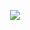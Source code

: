 <p align="center">
  <a href="https://skillicons.dev">
    <img src="https://skillicons.dev/icons?i=react,nodejs,ts" />
  </a>
</p>
